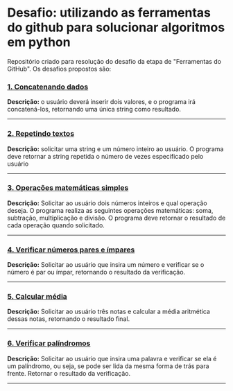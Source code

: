 # Desafio: utilizando as ferramentas do github para solucionar algoritmos em python
Repositório criado para resolução do desafio da etapa de "Ferramentas do GitHub". Os desafios propostos são:

### **[1. Concatenando dados](https://github.com/main/desafios/concat.py)**  
**Descrição:** o usuário deverá inserir dois valores, e o programa irá concatená-los, retornando uma única string como resultado. 

----

### **[2. Repetindo textos](https://github.com/main/desafios/repeticao.py)**
**Descrição:** solicitar uma string e um número inteiro ao usuário. O programa deve retornar a string repetida o número de vezes especificado pelo usuário

----

### **[3. Operações matemáticas simples](https://github.com/main/desafios/opMat.py)**
**Descrição:** Solicitar ao usuário dois números inteiros e qual operação deseja. O programa realiza as seguintes operações matemáticas: soma, subtração, multiplicação e divisão. O programa deve retornar o resultado de cada operação quando solicitado. 

----

### **[4. Verificar números pares e ímpares](https://github.com/main/desafios/parImpar.py)**
**Descrição:** Solicitar ao usuário que insira um número e verificar se o número é par ou ímpar, retornando o resultado da verificação.

----

### **[5. Calcular média](https://github.com/main/desafios/media.py)**  
**Descrição:** Solicitar ao usuário três notas e calcular a média aritmética dessas notas, retornando o resultado final.

----

### **[6. Verificar palíndromos](https://github.com/main/desafios/palindromo.py)**
**Descrição:** Solicitar ao usuário que insira uma palavra e verificar se ela é um palíndromo, ou seja, se pode ser lida da mesma forma de trás para frente. Retornar o resultado da verificação.

----